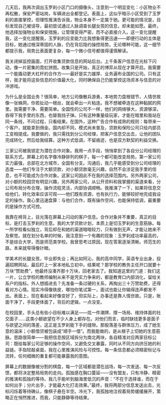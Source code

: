 几天后，我再次调出玉罗刹小区门口的摄像头，注意到一个明显变化：小区物业不再松散，保安严密站岗，车辆进出全都登记。表面上，这似乎暗示小区受到了玉罗刹的直接掌控，但理性推演告诉我，物业本身不一定属于她。更可能的情况是，目标发现自己被误导，最初尝试通过人脉调查长腿女孩的信息，却未能如愿。最终，他选择加强物业和保安措施，让管理变得严密，而不必直接介入。这一变化提醒我，这一变化提醒我，玉罗刹的应变能力比我想象得更迅速——即便行动的主体是目标，她通过根深蒂固的人脉，仍在背后隐约操控局势。无论哪种可能，这一细节都提示我，局势比表面更复杂，每一个微小信号都值得谨慎解读。

我关闭掉监控画面，打开收集贷款信息的网站后台。上千条客户信息在光标下闪动，像一片密集的霓虹拼图。收集只是开始，真正的博弈从现在才算开启。我需要一个能撬动更大杠杆的合作方——最好是实力雄厚、业务遍布全国的公司。只有这样，我才能将这些信息的价值最大化，同时确保自己仍能掌控这场资本与信息的对冲游戏。

为什么是全国业务？很简单，地方公司像散兵游勇，本地势力盘根错节，人情世故像一张蛛网，你若扯动一根丝，就会牵出一片粘连。我不想被牵连在这种黏腻的网里。我需要干净、需要简单。全国性的公司不一样，他们的网络够大，资源够深，吞得下我手里的东西，也替我挡子弹。只有这种重量级玩家，才能在暗里和我站在同一条线，不问过程，只看结果。在国外，这种广告合作有成熟的规则：每带来一个客户，就能拿到佣金。国内却不同，模式尚未普及，贷款和保险公司只给内部员工变相提成。我要做的，我只需找到分公司经理，把客户信息交出去，让他的团队完成转化，然后给我结算。这种方式低调，不留痕迹，也是双方默契的利益交换。

三家公司被我锁定为潜在合作对象。我用一点手段，悄悄拿到了各自分公司经理的联系方式。屏幕上的名字像冷静排列的棋子，每一个都可能改变局势。第一家公司实力最强，总部在北方城市，全国有分支。沟通后，我几乎能感受到分公司经理的态度——他们专注于大额贷款，对小额贷款毫无兴趣，自然不会涉足我手里的信息，也不可能成为合作对象。这家公司因此不在我的选择范围内。另外两家公司，对小额的校园贷有明显兴趣，另外两家公司，从公开资料和我掌握的渠道来看，分公司布局分布合理，操作流程灵活，内部协调顺畅。我推演了一下，如果将信息交给他们，转化效率应该可观——他们既有资源，也有执行力，能够较好地完成我设定的操作。我心里迅速盘算：与他们合作，既有操作空间，也能保持低调，最重要的是操作方式可控。

我靠在椅背上，目光落在屏幕上闪动的客户信息。合作对象并不重要，真正的目标，是打击玉罗刹的生意。我的大学贷款计划，本质上是切玉罗刹的生意筋脉。每一所学校看似独立，背后却在和她的渠道暗暗较力，只有做到无声，才能让她来不及察觉。就在划分名单的时候，我注意到一个有趣的现象：玉罗刹成功率最高的，不是综合大学，而是师范类学校。我曾思考过原因，现在答案逐渐清晰。师范生的路，本来就窄得像针眼。

学美术的长腿女孩，毕业即失业；再比如阿沁，我的高中同学，英语专业出身，投遍招聘网站，最后盯上一家本地私立初中。结果呢？那学校的教务主任开口就要十万块“赞助费”，他最终没凑齐那十万块，回老家去了。我知道这里的门道：我们这一片，公立学校的教师编制从来不是凭实力争来的，都是教育口内部消化，留给关系户的指标。外人想插进去？先准备一条过硬的关系，再掏出三十万赞助费，还得看对方心情。现实冷得像铁皮，哪怕你笔试第一，面试也能让你输得连声都发不出。表面上，现在看起来好像变好了，但实际上，办事还是靠人情世故。只是，账面干净了，手段更体面了，背后的逻辑，一点没变。

在校园里，手头总有些小目标难以满足——炫一件潮牌、撑一场局、维持体面的社交面子……这类小额欲望在不少人身上都存在。对他们而言，临时缺钱更多是面子与欲望之间的落差，这正是玉罗刹能下手的缝隙。那股落差与群体压力，成了她生意的温床；小额借贷被包装成“顺手一借”。而我能做的，是从根子上切她的生意筋脉。思路很简单——我把信息按区域拆分为南北两块，各自精准对应两家目标公司：既给每家公司足够的操作空间，又避免交叉暴露，同时从不同方向挤压她的利益链。手指轻敲桌面，我在心里推演风险与可控性。每一条信息都必须精密标记与流转，任何细微的重复都可能暴露我的意图。

屏幕上的数据像被分割的棋盘，每一个区域都是潜在战场，每一次发送、每一次反馈，都将决定整局局势的走向。孤独感在胸口蔓延——没有盟友，只有冷静、精密的推演和孤独的等待。我几乎能听到脑海里低沉的声音：“不在于选择谁，而在于如何出手；分片出手，才能最大化打击效果。”最终，我将两部分信息发送出去，光标闪烁着等待确认，像棋子悬在半空。冷光下，我孤独地注视着局势缓缓展开，策略正在悄然推进，而我，只能静静等待结果。